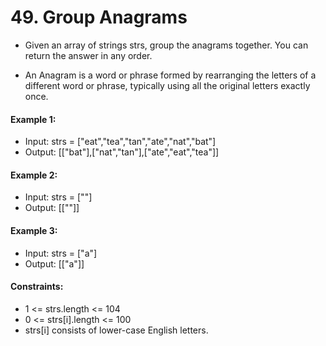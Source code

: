 # 49. Group Anagrams

- Given an array of strings strs, group the anagrams together. You can return the answer in any order.

- An Anagram is a word or phrase formed by rearranging the letters of a different word or phrase, typically using all the original letters exactly once.

#### Example 1:

- Input: strs = ["eat","tea","tan","ate","nat","bat"]
- Output: [["bat"],["nat","tan"],["ate","eat","tea"]]

#### Example 2:

- Input: strs = [""]
- Output: [[""]]

#### Example 3:

- Input: strs = ["a"]
- Output: [["a"]]
 

#### Constraints:

- 1 <= strs.length <= 104
- 0 <= strs[i].length <= 100
- strs[i] consists of lower-case English letters.
